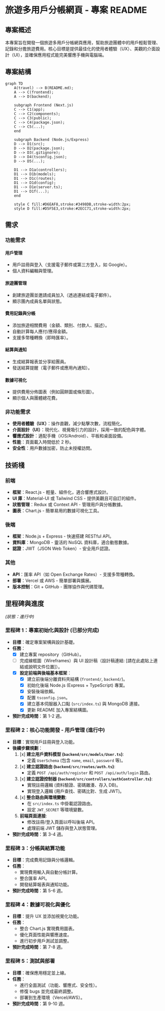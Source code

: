 # 旅遊多用戶分帳網頁 - 專案 README

## 專案概述
本專案旨在開發一個旅遊多用戶分帳網頁應用，幫助旅遊團體中的用戶輕鬆管理、記錄和分擔旅遊費用。核心目標是提供最佳化的使用者體驗（UX）、美觀的介面設計（UI），並確保應用程式能完美響應手機與電腦端。

## 專案結構

```mermaid
graph TD
    A(travel) --> B(README.md);
    A --> C(frontend);
    A --> D(backend);

    subgraph Frontend (Next.js)
    C --> C1(app);
    C --> C2(components);
    C --> C3(public);
    C --> C4(package.json);
    C --> C5(...);
    end

    subgraph Backend (Node.js/Express)
    D --> D1(src);
    D --> D2(package.json);
    D --> D3(.gitignore);
    D --> D4(tsconfig.json);
    D --> D5(...);

    D1 --> D1a(controllers);
    D1 --> D1b(models);
    D1 --> D1c(routes);
    D1 --> D1d(config);
    D1 --> D1e(server.ts);
    D1 --> D1f(...);
    end

    style C fill:#D6EAF8,stroke:#3498DB,stroke-width:2px;
    style D fill:#D5F5E3,stroke:#2ECC71,stroke-width:2px;
```

## 需求

### 功能需求

#### 用戶管理
- 用戶註冊與登入（支援電子郵件或第三方登入，如 Google）。
- 個人資料編輯與管理。

#### 旅遊團管理
- 創建旅遊團並邀請成員加入（透過連結或電子郵件）。
- 顯示團內成員名單與狀態。

#### 費用記錄與分帳
- 添加旅遊相關費用（金額、類別、付款人、描述）。
- 自動計算每人應付/應得金額。
- 支援多幣種轉換（即時匯率）。

#### 結算與通知
- 生成結算報表並分享給團員。
- 發送結算提醒（電子郵件或應用內通知）。

#### 數據可視化
- 提供費用分佈圖表（例如圓餅圖或條形圖）。
- 顯示個人與團體總花費。

### 非功能需求
- **使用者體驗（UX）**：操作直觀，減少點擊次數，流程簡化。
- **介面設計（UI）**：現代化、視覺吸引力的設計，採用一致的配色與字體。
- **響應式設計**：適配手機（iOS/Android）、平板和桌面設備。
- **性能**：頁面載入時間低於 2 秒。
- **安全性**：用戶數據加密，防止未授權訪問。

## 技術棧

### 前端
- **框架**：React.js - 輕量、組件化，適合響應式設計。
- **UI 庫**：Material-UI 或 Tailwind CSS - 提供美觀且可自訂的組件。
- **狀態管理**：Redux 或 Context API - 管理用戶與分帳數據。
- **圖表**：Chart.js - 簡單易用的數據可視化工具。

### 後端
- **框架**：Node.js + Express - 快速搭建 RESTful API。
- **資料庫**：MongoDB - 靈活的 NoSQL 資料庫，適合動態數據。
- **認證**：JWT（JSON Web Token）- 安全用戶認證。

### 其他
- **API**：匯率 API（如 Open Exchange Rates）- 支援多幣種轉換。
- **部署**：Vercel 或 AWS - 簡單部署與擴展。
- **版本控制**：Git + GitHub - 團隊協作與代碼管理。

## 里程碑與進度

*(狀態：進行中)*

### 里程碑 1：專案初始化與設計 (已部分完成)
- **目標**：確定專案架構與設計基礎。
- **任務**：
  - [x] 建立專案 repository（GitHub）。
  - [ ] 完成線框圖（Wireframes）與 UI 設計稿（設計稿連結: [請在此處貼上連結或說明文件位置]）。
  - [x] **設定前端與後端基本框架**：
    - [x] 建立前後端分離資料夾結構 (`frontend/`, `backend/`)。
    - [x] 初始化後端 Node.js (Express + TypeScript) 專案。
    - [x] 安裝後端依賴。
    - [x] 配置 `tsconfig.json`。
    - [x] 建立基本伺服器入口點 (`src/index.ts`) 與 MongoDB 連接。
    - [x] 更新 README 加入專案結構圖。
- **預計完成時間**：第 1-2 週。

### 里程碑 2：核心功能開發 - 用戶管理 (進行中)
- **目標**：實現用戶註冊與登入功能。
- **後續步驟規劃**：
  1. [x] **建立用戶資料模型 (`backend/src/models/User.ts`)**:
      *   定義 `UserSchema` (包含 `name`, `email`, `password` 等)。
  2. [x] **建立認證路由 (`backend/src/routes/auth.ts`)**:
      *   定義 `POST /api/auth/register` 和 `POST /api/auth/login` 路由。
  3. [x] **建立認證控制器 (`backend/src/controllers/authController.ts`)**:
      *   實現註冊邏輯 (資料驗證、密碼雜湊、存入 DB)。
      *   實現登入邏輯 (用戶查找、密碼比對、生成 JWT)。
  4. [x] **整合路由與環境變數**:
      *   在 `src/index.ts` 中掛載認證路由。
      *   設定 `JWT_SECRET` 等環境變數。
  5.  **前端頁面連接**:
      *   修改註冊/登入頁面以呼叫後端 API。
      *   處理前端 JWT 儲存與登入狀態管理。
- **預計完成時間**：第 3-4 週。

### 里程碑 3：分帳與結算功能
- **目標**：完成費用記錄與分帳邏輯。
- **任務**：
  - 實現費用輸入與自動分帳計算。
  - 整合匯率 API。
  - 開發結算報表與通知功能。
- **預計完成時間**：第 5-6 週。

### 里程碑 4：數據可視化與優化
- **目標**：提升 UX 並添加視覺化功能。
- **任務**：
  - 整合 Chart.js 實現費用圖表。
  - 優化頁面性能與響應速度。
  - 進行初步用戶測試並調整。
- **預計完成時間**：第 7-8 週。

### 里程碑 5：測試與部署
- **目標**：確保應用穩定並上線。
- **任務**：
  - 進行全面測試（功能、響應式、安全性）。
  - 修復 bugs 並完成最終調整。
  - 部署到生產環境（Vercel/AWS）。
- **預計完成時間**：第 9-10 週。
